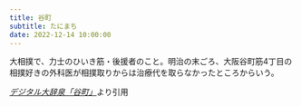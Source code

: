 ```yaml
---
title: 谷町
subtitle: たにまち
date: 2022-12-14 10:00:00
---
```


大相撲で、力士のひいき筋・後援者のこと。明治の末ごろ、大阪谷町筋4丁目の相撲好きの外科医が相撲取りからは治療代を取らなかったところからいう。

<cite>[デジタル大辞泉「谷町」](https://dictionary.goo.ne.jp/word/%E8%B0%B7%E7%94%BA/)</cite>より引用